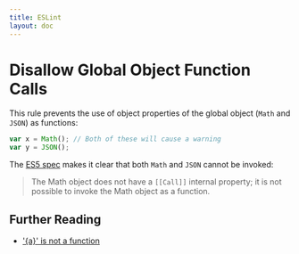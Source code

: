 ```yaml
---
title: ESLint
layout: doc
---
```

# Disallow Global Object Function Calls

This rule prevents the use of object properties of the global object (`Math` and `JSON`) as functions:

```javascript
var x = Math(); // Both of these will cause a warning
var y = JSON();
```

The [ES5 spec](http://es5.github.io/#x15.8) makes it clear that both `Math` and `JSON` cannot be invoked:

> The Math object does not have a `[[Call]]` internal property; it is not possible to invoke the Math object as a function.

## Further Reading

* ['{a}' is not a function](http://jslinterrors.com/a-is-not-a-function/)